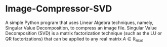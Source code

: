# Image-Compressor-SVD
A simple Python program that uses Linear Algebra techniques, namely, Singular Value Decomposition, to compress an image file.
Singular Value Decomposition (SVD) is a matrix factorization technique (such as the LU or QR factorizations) that can be applied to any real matrix $A \in \mathbb{R}_{mxn}$

